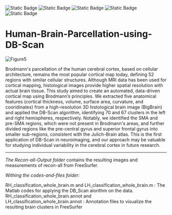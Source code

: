 ![Static Badge](https://img.shields.io/badge/Clustering-FF0000)
![Static Badge](https://img.shields.io/badge/Neuroimaging-FF0000)
![Static Badge](https://img.shields.io/badge/AI-8A2BE2)
![Static Badge](https://img.shields.io/badge/Python-8A2BE2)
![Static Badge](https://img.shields.io/badge/Human%20Brain-4CAF50)

# Human-Brain-Parcellation-using-DB-Scan

![Figure5](https://github.com/user-attachments/assets/0b2ec14f-41e8-4a23-90e6-e9024b09d37a)


Brodmann's parcellation of the human cerebral cortex, based on cellular architecture, remains the most popular cortical map today, defining 52 regions with similar cellular structures. Although MRI data has been used for cortical mapping, histological images provide higher spatial resolution with actual brain tissue. This study aimed to create an automated, data-driven cortical map using Brodmann’s principles. We extracted five anatomical features (cortical thickness, volume, surface area, curvature, and cooridinates) from a high-resolution 3D histological brain image (BigBrain) and applied the DB-Scan algorithm, identifying 70 and 67 clusters in the left and right hemispheres, respectively. Notably, we identified the SMA and pre-SMA regions, which were not present in Brodmann's areas, and further divided regions like the pre-central gyrus and superior frontal gyrus into smaller sub-regions, consistent with the Julich-Brain atlas. This is the first application of DB-Scan in neuroimaging, and our approach may be valuable for studying individual variability in the cerebral cortex in future research.

---

*The Recon-all-Output folder* contains the resulting images and measurements of recon-all from FreeSurfer.

*Withing the codes-and-files folder:*

RH_classification_whole_brain.m and LH_classification_whole_brain.m : The Matlab codes for applying the DB_Scan alorithm on the data.
RH_classification_whole_brain.annot and LH_classification_whole_brain.annot : Annotation files to visualize the resulting brain clusters in FreeSurfer

